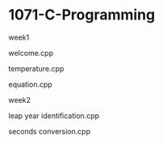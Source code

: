 # 1071-C-Programming

week1

welcome.cpp

temperature.cpp

equation.cpp

week2

leap year identification.cpp

seconds conversion.cpp
